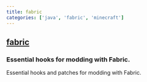 ```yaml
---
title: fabric
categories: ['java', 'fabric', 'minecraft']
---
```

## [fabric](https://github.com/FabricMC/fabric)

### Essential hooks for modding with Fabric.


Essential hooks and patches for modding with Fabric.
